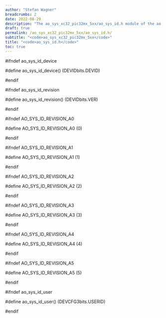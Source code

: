```yaml
---
author: "Stefan Wagner"
breadcrumbs: 2
date: 2022-08-29
description: "The ao_sys_xc32_pic32mx_5xx/ao_sys_id.h module of the ao real-time operating system."
draft: true
permalink: /ao_sys_xc32_pic32mx_5xx/ao_sys_id.h/ 
subtitle: "<code>ao_sys_xc32_pic32mx_5xx</code>"
title: "<code>ao_sys_id.h</code>"
toc: true
---
```


#ifndef ao_sys_id_device

#define ao_sys_id_device()      (DEVIDbits.DEVID)

#endif

#ifndef ao_sys_id_revision

#define ao_sys_id_revision()    (DEVIDbits.VER)

#endif

#ifndef AO_SYS_ID_REVISION_A0

#define AO_SYS_ID_REVISION_A0   (0)

#endif

#ifndef AO_SYS_ID_REVISION_A1

#define AO_SYS_ID_REVISION_A1   (1)

#endif

#ifndef AO_SYS_ID_REVISION_A2

#define AO_SYS_ID_REVISION_A2   (2)

#endif

#ifndef AO_SYS_ID_REVISION_A3

#define AO_SYS_ID_REVISION_A3   (3)

#endif

#ifndef AO_SYS_ID_REVISION_A4

#define AO_SYS_ID_REVISION_A4   (4)

#endif

#ifndef AO_SYS_ID_REVISION_A5

#define AO_SYS_ID_REVISION_A5   (5)

#endif

#ifndef ao_sys_id_user

#define ao_sys_id_user()        (DEVCFG3bits.USERID)

#endif

